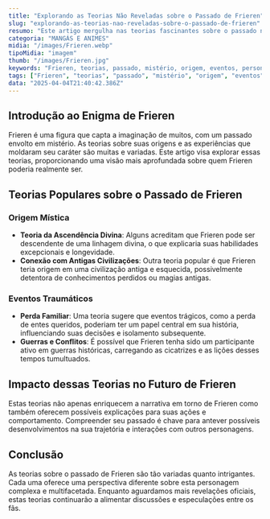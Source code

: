 ```yaml
---
title: "Explorando as Teorias Não Reveladas sobre o Passado de Frieren"
slug: "explorando-as-teorias-nao-reveladas-sobre-o-passado-de-frieren"
resumo: "Este artigo mergulha nas teorias fascinantes sobre o passado não revelado de Frieren, uma personagem enigmática cuja história completa ainda permanece um mistério. Discutiremos várias possibilidades que circulam entre os fãs e analistas, explorando diferentes aspectos de sua origem e eventos marcantes que poderiam definir seu caráter e motivações."
categoria: "MANGÁS E ANIMES"
midia: "/images/Frieren.webp"
tipoMidia: "imagem"
thumb: "/images/Frieren.jpg"
keywords: "Frieren, teorias, passado, mistério, origem, eventos, personagem, narrativa"
tags: ["Frieren", "teorias", "passado", "mistério", "origem", "eventos", "personagem", "narrativa"]
data: "2025-04-04T21:40:42.386Z"
---
```


## Introdução ao Enigma de Frieren

Frieren é uma figura que capta a imaginação de muitos, com um passado envolto em mistério. As teorias sobre suas origens e as experiências que moldaram seu caráter são muitas e variadas. Este artigo visa explorar essas teorias, proporcionando uma visão mais aprofundada sobre quem Frieren poderia realmente ser.

## Teorias Populares sobre o Passado de Frieren

### Origem Mística

- **Teoria da Ascendência Divina**: Alguns acreditam que Frieren pode ser descendente de uma linhagem divina, o que explicaria suas habilidades excepcionais e longevidade.
- **Conexão com Antigas Civilizações**: Outra teoria popular é que Frieren teria origem em uma civilização antiga e esquecida, possivelmente detentora de conhecimentos perdidos ou magias antigas.

### Eventos Traumáticos

- **Perda Familiar**: Uma teoria sugere que eventos trágicos, como a perda de entes queridos, poderiam ter um papel central em sua história, influenciando suas decisões e isolamento subsequente.
- **Guerras e Conflitos**: É possível que Frieren tenha sido um participante ativo em guerras históricas, carregando as cicatrizes e as lições desses tempos tumultuados.

## Impacto dessas Teorias no Futuro de Frieren

Estas teorias não apenas enriquecem a narrativa em torno de Frieren como também oferecem possíveis explicações para suas ações e comportamento. Compreender seu passado é chave para antever possíveis desenvolvimentos na sua trajetória e interações com outros personagens.

## Conclusão

As teorias sobre o passado de Frieren são tão variadas quanto intrigantes. Cada uma oferece uma perspectiva diferente sobre esta personagem complexa e multifacetada. Enquanto aguardamos mais revelações oficiais, estas teorias continuarão a alimentar discussões e especulações entre os fãs.